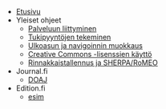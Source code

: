 <!-- docs/_sidebar.md -->

- [Etusivu](/ "TSV:n avoimen julkaisemisen palveluiden ohjeet")
- Yleiset ohjeet
    - [Palveluun liittyminen](yleiset/liittyminen.md)
    - [Tukipyyntöjen tekeminen](yleiset/tukipyynnot.md)
    - [Ulkoasun ja navigoinnin muokkaus](yleiset/ulkoasu.md)
    - [Creative Commons -lisenssien käyttö](yleiset/lisenssit.md)
    - [Rinnakkaistallennus ja SHERPA/RoMEO](yleiset/rinnakkaistallennus.md)
- Journal.fi
    - [DOAJ](journal-fi/doaj.md)
- Edition.fi
    - [esim](edition-fi/esim.md)